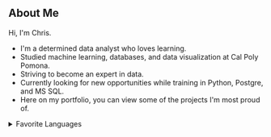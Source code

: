 ## About Me
Hi, I'm Chris.

- I'm a determined data analyst who loves learning.
- Studied machine learning, databases, and data visualization at Cal Poly Pomona.
- Striving to become an expert in data.
- Currently looking for new opportunities while training in Python, Postgre, and MS SQL.
- Here on my portfolio, you can view some of the projects I'm most proud of.

<details>
<summary>Favorite Languages</summary>

| Rank | Languages |
|-----:|-----------|
|     1| SQL       |
|     2| Python    |
|     3| Tableau   |

